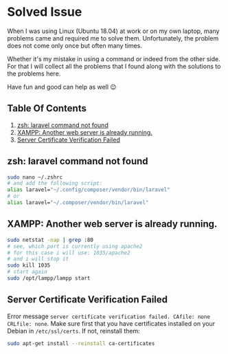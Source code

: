 # Solved Issue

When I was using Linux (Ubuntu 18.04) at work or on my own laptop, many problems came and required me to solve them. Unfortunately, the problem does not come only once but often many times.

Whether it's my mistake in using a command or indeed from the other side. For that I will collect all the problems that I found along with the solutions to the problems here.

Have fun and good can help as well 😉

## Table Of Contents

1. [zsh: laravel command not found](#zsh-laravel-command-not-found)
2. [XAMPP:  Another web server is already running.](#xampp-another-web-server-is-already-running)
3. [Server Certificate Verification Failed](#server-certificate-verification-failed)

## zsh: laravel command not found

```bash
sudo nano ~/.zshrc
# and add the following script:
alias laravel="~/.config/composer/vendor/bin/laravel"
# or
alias laravel="~/.composer/vendor/bin/laravel"
```

## XAMPP: Another web server is already running.

```bash
sudo netstat -nap | grep :80
# see, which port is currently using apache2
# for this case i will use: 1035/apache2
# and i will stop it
sudo kill 1035
# start again
sudo /opt/lampp/lampp start
```

## Server Certificate Verification Failed

Error message `server certificate verification failed. CAfile: none CRLfile: none`. Make sure first that you have certificates installed on your Debian in `/etc/ssl/certs`. If not, reinstall them:

```bash
sudo apt-get install --reinstall ca-certificates
```